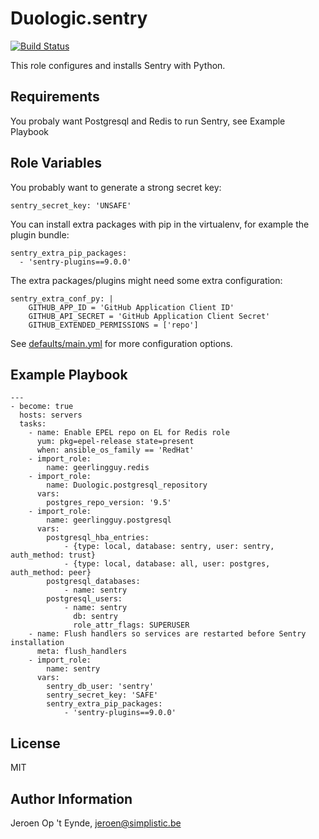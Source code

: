 Duologic.sentry
===============

[![Build Status](https://travis-ci.org/Duologic/ansible-role-sentry.svg?branch=master)](https://travis-ci.org/Duologic/ansible-role-sentry)

This role configures and installs Sentry with Python.

Requirements
-----------

You probaly want Postgresql and Redis to run Sentry, see Example Playbook

Role Variables
--------------

You probably want to generate a strong secret key:

    sentry_secret_key: 'UNSAFE'

You can install extra packages with pip in the virtualenv, for example the plugin bundle:

    sentry_extra_pip_packages:
      - 'sentry-plugins==9.0.0'

The extra packages/plugins might need some extra configuration:

    sentry_extra_conf_py: |
        GITHUB_APP_ID = 'GitHub Application Client ID'
        GITHUB_API_SECRET = 'GitHub Application Client Secret'
        GITHUB_EXTENDED_PERMISSIONS = ['repo']

See [defaults/main.yml](defaults/main.yml) for more configuration options.

Example Playbook
----------------

```
---
- become: true
  hosts: servers
  tasks:
    - name: Enable EPEL repo on EL for Redis role
      yum: pkg=epel-release state=present
      when: ansible_os_family == 'RedHat'
    - import_role:
        name: geerlingguy.redis
    - import_role:
        name: Duologic.postgresql_repository
      vars:
        postgres_repo_version: '9.5'
    - import_role:
        name: geerlingguy.postgresql
      vars:
        postgresql_hba_entries:
            - {type: local, database: sentry, user: sentry, auth_method: trust}
            - {type: local, database: all, user: postgres, auth_method: peer}
        postgresql_databases:
            - name: sentry
        postgresql_users:
            - name: sentry
              db: sentry
              role_attr_flags: SUPERUSER
    - name: Flush handlers so services are restarted before Sentry installation
      meta: flush_handlers
    - import_role:
        name: sentry
      vars:
        sentry_db_user: 'sentry'
        sentry_secret_key: 'SAFE'
        sentry_extra_pip_packages:
            - 'sentry-plugins==9.0.0'
```

License
-------

MIT

Author Information
------------------

Jeroen Op 't Eynde, jeroen@simplistic.be
